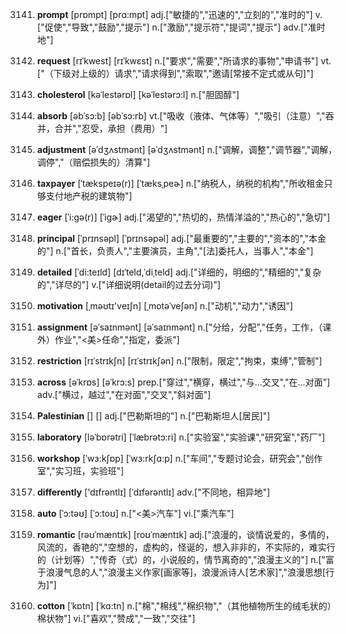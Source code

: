 3141. **prompt**
[prɒmpt]  [prɑ:mpt]
adj.["敏捷的","迅速的","立刻的","准时的"]  v.["促使","导致","鼓励","提示"]  n.["激励","提示符","提词","提示"]  adv.["准时地"]  

3142. **request**
[rɪˈkwest]  [rɪˈkwɛst]
n.["要求","需要","所请求的事物","申请书"]  vt.["（下级对上级的）请求","请求得到","索取","邀请[常接不定式或从句]"]  

3143. **cholesterol**
[kəˈlestərɒl]  [kəˈlestərɔ:l]
n.["胆固醇"]  

3144. **absorb**
[əbˈsɔ:b]  [əbˈsɔ:rb]
vt.["吸收（液体、气体等）","吸引（注意）","吞并，合并","忍受，承担（费用）"]  

3145. **adjustment**
[əˈdʒʌstmənt]  [əˈdʒʌstmənt]
n.["调解，调整","调节器","调解，调停","（赔偿损失的）清算"]  

3146. **taxpayer**
[ˈtækspeɪə(r)]  [ˈtæksˌpeɚ]
n.["纳税人，纳税的机构","所收租金只够支付地产税的建筑物"]  

3147. **eager**
[ˈi:gə(r)]  [ˈiɡɚ]
adj.["渴望的","热切的，热情洋溢的","热心的","急切"]  

3148. **principal**
[ˈprɪnsəpl]  [ˈprɪnsəpəl]
adj.["最重要的","主要的","资本的","本金的"]  n.["首长，负责人","主要演员，主角","[法]委托人，当事人","本金"]  

3149. **detailed**
[ˈdi:teɪld]  [dɪˈteld,ˈdiˌteld]
adj.["详细的，明细的","精细的","复杂的","详尽的"]  v.["详细说明(detail的过去分词)"]  

3150. **motivation**
[ˌməʊtɪ'veɪʃn]  [ˌmotəˈveʃən]
n.["动机","动力","诱因"]  

3151. **assignment**
[əˈsaɪnmənt]  [əˈsaɪnmənt]
n.["分给，分配","任务，工作，（课外）作业","<美>任命","指定，委派"]  

3152. **restriction**
[rɪˈstrɪkʃn]  [rɪˈstrɪkʃən]
n.["限制，限定","拘束，束缚","管制"]  

3153. **across**
[əˈkrɒs]  [əˈkrɔ:s]
prep.["穿过","横穿，横过","与…交叉","在…对面"]  adv.["横过，越过","在对面","交叉","斜对面"]  

3154. **Palestinian**
[]  []
adj.["巴勒斯坦的"]  n.["巴勒斯坦人[居民]"]  

3155. **laboratory**
[ləˈbɒrətri]  [ˈlæbrətɔ:ri]
n.["实验室","实验课","研究室","药厂"]  

3156. **workshop**
[ˈwɜ:kʃɒp]  [ˈwɜ:rkʃɑ:p]
n.["车间","专题讨论会，研究会","创作室","实习班，实验班"]  

3157. **differently**
['dɪfrəntlɪ]  [ˈdɪfərəntlɪ]
adv.["不同地，相异地"]  

3158. **auto**
[ˈɔ:təʊ]  [ˈɔ:toʊ]
n.["<美>汽车"]  vi.["乘汽车"]  

3159. **romantic**
[rəʊˈmæntɪk]  [roʊˈmæntɪk]
adj.["浪漫的，谈情说爱的，多情的，风流的，香艳的","空想的，虚构的，怪诞的，想入非非的，不实际的，难实行的（计划等）","传奇（式）的，小说般的，情节离奇的","浪漫主义的"]  n.["富于浪漫气息的人","浪漫主义作家[画家等]，浪漫派诗人[艺术家]","浪漫思想[行为]"]  

3160. **cotton**
[ˈkɒtn]  [ˈkɑ:tn]
n.["棉","棉线","棉织物","（其他植物所生的绒毛状的）棉状物"]  vi.["喜欢","赞成","一致","交往"]  

